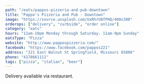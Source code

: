 ```yaml
---
path: "/eats/pappos-pizzeria-and-pub-downtown"
title: "Pappo's Pizzeria and Pub - Downtown"
image: "https://source.unsplash.com/UxRhrU8fPHQ/400x300"
orderops: ["delivery", "curbside", "order online"]
category: "eats"
hours: "11am-10pm Monday through Saturday. 11am-9pm Sunday"
eatsType: "Pizza"
website: "http://www.pappospizzeria.com/"
facebook: "https://www.facebook.com/pappos221"
address: "221 East Walnut St Springfield, Missouri 65806"
phone: "4178661111"
tags: ["pizza", "italian", "beer"]
---
```


Delivery available via restaurant.
